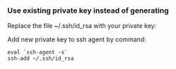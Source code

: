 ### Use existing private key instead of generating

Replace the file ~/.ssh/id_rsa with your private key:

Add new private key to ssh agent by command:

```
eval `ssh-agent -s`
ssh-add ~/.ssh/id_rsa
```